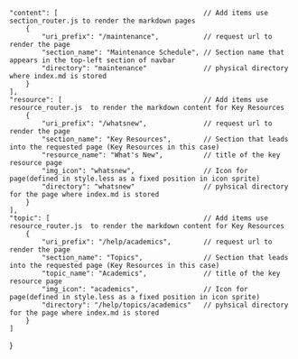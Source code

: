 	"content": [									// Add items use section_router.js to render the markdown pages	
		{
			"uri_prefix": "/maintenance",			// request url to render the page
			"section_name": "Maintenance Schedule",	// Section name that appears in the top-left section of navbar
			"directory": "maintenance"				// physical directory where index.md is stored
		}
	],
	"resource": [									// Add items use resource_router.js	 to render the markdown content for Key Resources
		{
			"uri_prefix": "/whatsnew",				// request url to render the page
			"section_name": "Key Resources",		// Section that leads into the requested page (Key Resources in this case)
			"resource_name": "What's New",			// title of the key resource page
			"img_icon": "whatsnew",					// Icon for page(defined in style.less as a fixed position in icon sprite)
			"directory": "whatsnew"					// pyhsical directory for the page where index.md is stored
		}
	],
	"topic": [										// Add items use resource_router.js	 to render the markdown content for Key Resources
		{
			"uri_prefix": "/help/academics",		// request url to render the page
			"section_name": "Topics",				// Section that leads into the requested page (Key Resources in this case)
			"topic_name": "Academics",				// title of the key resource page
			"img_icon": "academics",				// Icon for page(defined in style.less as a fixed position in icon sprite)
			"directory": "/help/topics/academics"	// pyhsical directory for the page where index.md is stored
		}
	]
}